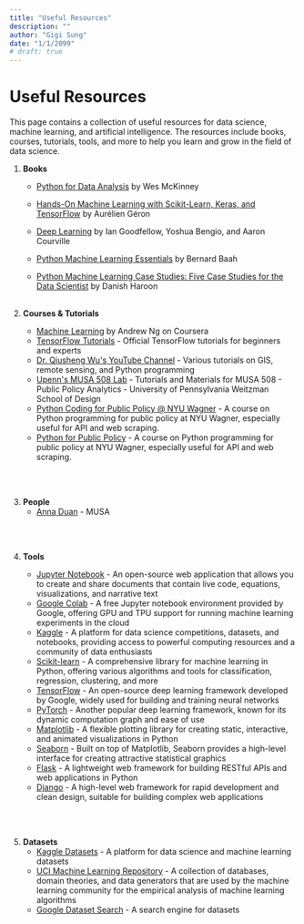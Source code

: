 ```yaml
---
title: "Useful Resources"
description: ""
author: "Gigi Sung"
date: "1/1/2099"
# draft: true
---
```



# Useful Resources
This page contains a collection of useful resources for data science, machine learning, and artificial intelligence. The resources include books, courses, tutorials, tools, and more to help you learn and grow in the field of data science.



1. **Books**
    - [Python for Data Analysis](https://www.oreilly.com/library/view/python-for-data/9781491957653/) by Wes McKinney
    - [Hands-On Machine Learning with Scikit-Learn, Keras, and TensorFlow](https://www.oreilly.com/library/view/hands-on-machine-learning/9781492032632/) by Aurélien Géron
    - [Deep Learning](https://www.deeplearningbook.org/) by Ian Goodfellow, Yoshua Bengio, and Aaron Courville

    - [Python Machine Learning Essentials]() by Bernard Baah
    - [Python Machine Learning Case Studies: Five Case Studies for the Data Scientist]() by Danish Haroon
</br></br>

2. **Courses & Tutorials**
    - [Machine Learning](https://www.coursera.org/learn/machine-learning) by Andrew Ng on Coursera
    - [TensorFlow Tutorials](https://www.tensorflow.org/tutorials) - Official TensorFlow tutorials for beginners and experts
    - [Dr. Qiusheng Wu's YouTube Channel](https://www.youtube.com/c/QiushengWu) - Various tutorials on GIS, remote sensing, and Python programming
    - [Upenn's MUSA 508 Lab](https://github.com/mafichman/MUSA_508_Lab) - Tutorials and Materials for MUSA 508 - Public Policy Analytics - University of Pennsylvania Weitzman School of Design
    - [Python Coding for Public Policy @ NYU Wagner](https://python-public-policy.afeld.me/en/nyu/lecture_5.html) - A course on Python programming for public policy at NYU Wagner, especially useful for API and web scraping.
    - [Python for Public Policy](https://github.com/afeld/python-public-policy) - A course on Python programming for public policy at NYU Wagner, especially useful for API and web scraping.

</br></br>

3. **People**
    - [Anna Duan](https://github.com/annaduan09) - MUSA 

</br></br>


4. **Tools**

    - [Jupyter Notebook](https://jupyter.org/) - An open-source web application that allows you to create and share documents that contain live code, equations, visualizations, and narrative text
    - [Google Colab](https://colab.research.google.com/) - A free Jupyter notebook environment provided by Google, offering GPU and TPU support for running machine learning experiments in the cloud
    - [Kaggle](https://www.kaggle.com/) - A platform for data science competitions, datasets, and notebooks, providing access to powerful computing resources and a community of data enthusiasts
    - [Scikit-learn](https://scikit-learn.org/stable/) - A comprehensive library for machine learning in Python, offering various algorithms and tools for classification, regression, clustering, and more
    - [TensorFlow](https://www.tensorflow.org/) - An open-source deep learning framework developed by Google, widely used for building and training neural networks
    - [PyTorch](https://pytorch.org/) - Another popular deep learning framework, known for its dynamic computation graph and ease of use
    - [Matplotlib](https://matplotlib.org/) - A flexible plotting library for creating static, interactive, and animated visualizations in Python
    - [Seaborn](https://seaborn.pydata.org/) - Built on top of Matplotlib, Seaborn provides a high-level interface for creating attractive statistical graphics
    - [Flask](https://flask.palletsprojects.com/en/2.0.x/) - A lightweight web framework for building RESTful APIs and web applications in Python
    - [Django](https://www.djangoproject.com/) - A high-level web framework for rapid development and clean design, suitable for building complex web applications

</br></br>

5. **Datasets**
    - [Kaggle Datasets](https://www.kaggle.com/datasets) - A platform for data science and machine learning datasets
    - [UCI Machine Learning Repository](https://archive.ics.uci.edu/ml/index.php) - A collection of databases, domain theories, and data generators that are used by the machine learning community for the empirical analysis of machine learning algorithms
    - [Google Dataset Search](https://datasetsearch.research.google.com/) - A search engine for datasets